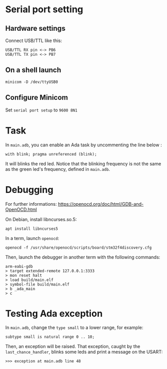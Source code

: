 

# Serial port setting

## Hardware settings

Connect USB/TTL like this:

	USB/TTL RX pin <-> PB6
	USB/TTL TX pin <-> PB7

## On a shell launch

	minicom -D /dev/ttyUSB0

## Configure Minicom

Set `serial port setup` to `9600 8N1`


# Task

In `main.adb`, you can enable an Ada task by uncommenting the line below :

	with blink; pragma unreferenced (blink);

It will blinks the red led. Notice that the blinking frequency is not
the same as the green led's frequency, defined in `main.adb`.


# Debugging

For further informations: https://openocd.org/doc/html/GDB-and-OpenOCD.html

On Debian, install libncurses.so.5:

	apt install libncurses5

In a term, launch `openocd`:

	openocd -f /usr/share/openocd/scripts/board/stm32f4discovery.cfg

Then, launch the debugger in another term with the following commands:

	arm-eabi-gdb
	> target extended-remote 127.0.0.1:3333
	> mon reset halt
	> load build/main.elf
	> symbol-file build/main.elf
	> b _ada_main
	> c

# Testing Ada exception

In `main.adb`, change the `type small` to a lower range, for example:

	subtype small is natural range 0 .. 10;

Then, an exception will be raised. That exception, caught by the `last_chance_handler`,
blinks some leds and print a message on the USART:

	>>> exception at main.adb line 48


